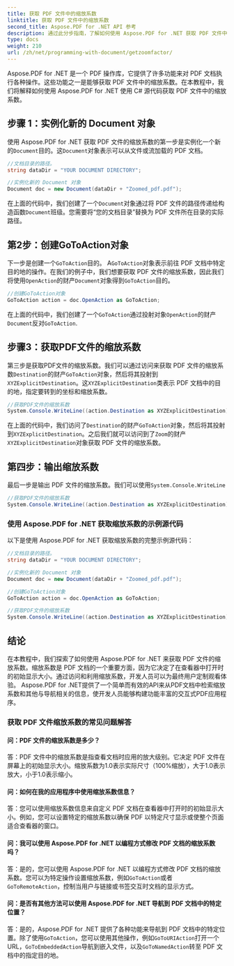 ```yaml
---
title: 获取 PDF 文件中的缩放系数
linktitle: 获取 PDF 文件中的缩放系数
second_title: Aspose.PDF for .NET API 参考
description: 通过此分步指南，了解如何使用 Aspose.PDF for .NET 获取 PDF 文件中的缩放系数。
type: docs
weight: 210
url: /zh/net/programming-with-document/getzoomfactor/
---
```

Aspose.PDF for .NET 是一个 PDF 操作库，它提供了许多功能来对 PDF 文档执行各种操作。这些功能之一是能够获取 PDF 文件中的缩放系数。在本教程中，我们将解释如何使用 Aspose.PDF for .NET 使用 C# 源代码获取 PDF 文件中的缩放系数。


## 步骤 1：实例化新的 Document 对象

使用 Aspose.PDF for .NET 获取 PDF 文件的缩放系数的第一步是实例化一个新的`Document`目的。这`Document`对象表示可以从文件或流加载的 PDF 文档。

```csharp
//文档目录的路径。
string dataDir = "YOUR DOCUMENT DIRECTORY";

//实例化新的 Document 对象
Document doc = new Document(dataDir + "Zoomed_pdf.pdf");
```

在上面的代码中，我们创建了一个`Document`对象通过将 PDF 文件的路径传递给构造函数`Document`班级。您需要将“您的文档目录”替换为 PDF 文件所在目录的实际路径。

## 第2步：创建GoToAction对象

下一步是创建一个`GoToAction`目的。 A`GoToAction`对象表示前往 PDF 文档中特定目的地的操作。在我们的例子中，我们想要获取 PDF 文件的缩放系数，因此我们将使用`OpenAction`的财产`Document`对象得到`GoToAction`目的。

```csharp
//创建GoToAction对象
GoToAction action = doc.OpenAction as GoToAction;
```

在上面的代码中，我们创建了一个`GoToAction`通过投射对象`OpenAction`的财产`Document`反对`GoToAction`.

## 步骤3：获取PDF文件的缩放系数

第三步是获取PDF文件的缩放系数。我们可以通过访问来获取 PDF 文件的缩放系数`Destination`的财产`GoToAction`对象，然后将其投射到`XYZExplicitDestination`。这`XYZExplicitDestination`类表示 PDF 文档中的目的地，指定要转到的坐标和缩放系数。

```csharp
//获取PDF文件的缩放系数
System.Console.WriteLine((action.Destination as XYZExplicitDestination).Zoom); //文档缩放值；
```

在上面的代码中，我们访问了`Destination`的财产`GoToAction`对象，然后将其投射到`XYZExplicitDestination`。之后我们就可以访问到了`Zoom`的财产`XYZExplicitDestination`对象获取 PDF 文件的缩放系数。

## 第四步：输出缩放系数

最后一步是输出 PDF 文件的缩放系数。我们可以使用`System.Console.WriteLine`

```csharp
//获取PDF文件的缩放系数
System.Console.WriteLine((action.Destination as XYZExplicitDestination).Zoom); //文档缩放值；
```        

### 使用 Aspose.PDF for .NET 获取缩放系数的示例源代码

以下是使用 Aspose.PDF for .NET 获取缩放系数的完整示例源代码：

```csharp
//文档目录的路径。
string dataDir = "YOUR DOCUMENT DIRECTORY";

//实例化新的 Document 对象
Document doc = new Document(dataDir + "Zoomed_pdf.pdf");

//创建GoToAction对象
GoToAction action = doc.OpenAction as GoToAction;

//获取PDF文件的缩放系数
System.Console.WriteLine((action.Destination as XYZExplicitDestination).Zoom); //文档缩放值；
```

## 结论

在本教程中，我们探索了如何使用 Aspose.PDF for .NET 来获取 PDF 文件的缩放系数。缩放系数是 PDF 文档的一个重要方面，因为它决定了在查看器中打开时的初始显示大小。通过访问和利用缩放系数，开发人员可以为最终用户定制观看体验。 Aspose.PDF for .NET提供了一个简单而有效的API来从PDF文档中检索缩放系数和其他与导航相关的信息，使开发人员能够构建功能丰富的交互式PDF应用程序。

### 获取 PDF 文件缩放系数的常见问题解答

#### 问：PDF 文件的缩放系数是多少？

答：PDF 文件中的缩放系数是指查看文档时应用的放大级别。它决定 PDF 文件在屏幕上的初始显示大小。缩放系数为1.0表示实际尺寸（100%缩放），大于1.0表示放大，小于1.0表示缩小。

#### 问：如何在我的应用程序中使用缩放系数信息？

答：您可以使用缩放系数信息来自定义 PDF 文档在查看器中打开时的初始显示大小。例如，您可以设置特定的缩放系数以确保 PDF 以特定尺寸显示或使整个页面适合查看器的窗口。

#### 问：我可以使用 Aspose.PDF for .NET 以编程方式修改 PDF 文档的缩放系数吗？

答：是的，您可以使用 Aspose.PDF for .NET 以编程方式修改 PDF 文档的缩放系数。您可以为特定操作设置缩放系数，例如`GoToAction`或者`GoToRemoteAction`，控制当用户与链接或书签交互时文档的显示方式。

#### 问：是否有其他方法可以使用 Aspose.PDF for .NET 导航到 PDF 文档中的特定位置？

答：是的，Aspose.PDF for .NET 提供了各种功能来导航到 PDF 文档中的特定位置。除了使用`GoToAction`，您可以使用其他操作，例如`GoToURIAction`打开一个 URL，`GoToEmbeddedAction`导航到嵌入文件，以及`GoToNamedAction`转至 PDF 文档中的指定目的地。